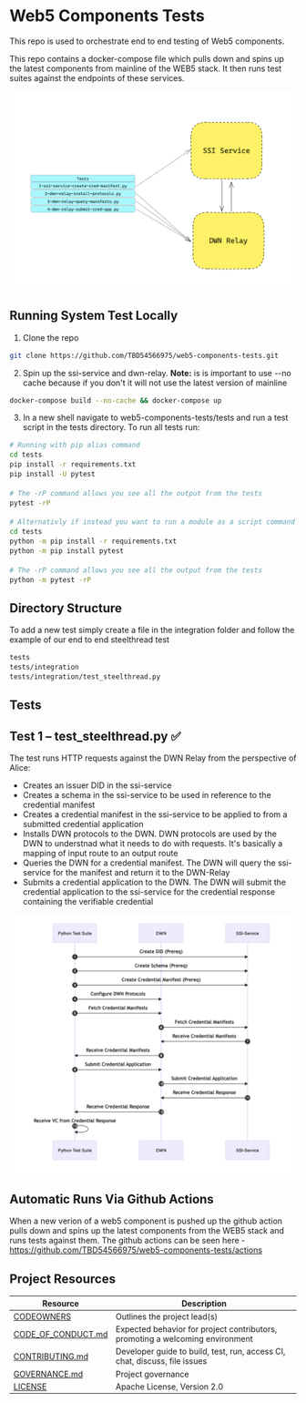 # Web5 Components Tests

This repo is used to orchestrate end to end testing of Web5 components.

This repo contains a docker-compose file which pulls down and spins up the latest components from mainline of the WEB5 stack. It then runs test suites against the endpoints of these services.

![system test architecture](docs/testarch.png)

## Running System Test Locally

1. Clone the repo

```bash 
git clone https://github.com/TBD54566975/web5-components-tests.git
```

2. Spin up the ssi-service and dwn-relay. **Note:** is is important to use --no cache because if you don't it will not use the latest version of mainline

```bash
docker-compose build --no-cache && docker-compose up
```

3. In a new shell navigate to web5-components-tests/tests and run a test script in the tests directory. To run all tests run:
```bash
# Running with pip alias command
cd tests
pip install -r requirements.txt
pip install -U pytest

# The -rP command allows you see all the output from the tests
pytest -rP

# Alternativly if instead you want to run a module as a script command
cd tests
python -m pip install -r requirements.txt
python -m pip install pytest

# The -rP command allows you see all the output from the tests
python -m pytest -rP
```

## Directory Structure

To add a new test simply create a file in the integration folder and follow the example of our end to end steelthread test

```bash
tests
tests/integration
tests/integration/test_steelthread.py
```

## Tests

## Test 1 – test_steelthread.py ✅

The test runs HTTP requests against the DWN Relay from the perspective of Alice:

* Creates an issuer DID in the ssi-service
* Creates a schema in the ssi-service to be used in reference to the credential manifest
* Creates a credential manifest in the ssi-service to be applied to from a submitted credential application
* Installs DWN protocols to the DWN. DWN protocols are used by the DWN to understnad what it needs to do with requests. It's basically a mapping of input route to an output route
* Queries the DWN for a credential manifest. The DWN will query the ssi-service for the manifest and return it to the DWN-Relay
* Submits a credential application to the DWN. The DWN will submit the credential application to the ssi-service for the credential response containing the verifiable credential

![steelthread sequence](docs/steelthreadsequence.png)


## Automatic Runs Via Github Actions

When a new verion of a web5 component is pushed up the github action pulls down and spins up the latest components from the WEB5 stack and runs tests against them. The github actions can be seen here - https://github.com/TBD54566975/web5-components-tests/actions

## Project Resources

| Resource                                   | Description                                                                   |
| ------------------------------------------ | ----------------------------------------------------------------------------- |
| [CODEOWNERS](./CODEOWNERS)                 | Outlines the project lead(s)                                                  |
| [CODE_OF_CONDUCT.md](./CODE_OF_CONDUCT.md) | Expected behavior for project contributors, promoting a welcoming environment |
| [CONTRIBUTING.md](./CONTRIBUTING.md)       | Developer guide to build, test, run, access CI, chat, discuss, file issues    |
| [GOVERNANCE.md](./GOVERNANCE.md)           | Project governance                                                            |
| [LICENSE](./LICENSE)                       | Apache License, Version 2.0                                                   |
